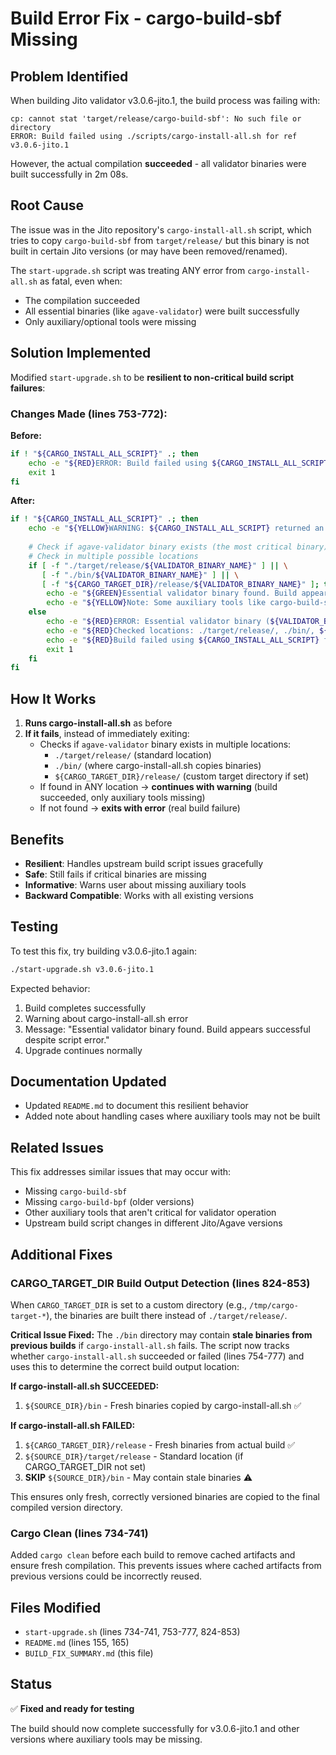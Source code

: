 # Build Error Fix - cargo-build-sbf Missing

## Problem Identified

When building Jito validator v3.0.6-jito.1, the build process was failing with:
```
cp: cannot stat 'target/release/cargo-build-sbf': No such file or directory
ERROR: Build failed using ./scripts/cargo-install-all.sh for ref v3.0.6-jito.1
```

However, the actual compilation **succeeded** - all validator binaries were built successfully in 2m 08s.

## Root Cause

The issue was in the Jito repository's `cargo-install-all.sh` script, which tries to copy `cargo-build-sbf` from `target/release/` but this binary is not built in certain Jito versions (or may have been removed/renamed).

The `start-upgrade.sh` script was treating ANY error from `cargo-install-all.sh` as fatal, even when:
- The compilation succeeded
- All essential binaries (like `agave-validator`) were built successfully
- Only auxiliary/optional tools were missing

## Solution Implemented

Modified `start-upgrade.sh` to be **resilient to non-critical build script failures**:

### Changes Made (lines 753-772):

**Before:**
```bash
if ! "${CARGO_INSTALL_ALL_SCRIPT}" .; then 
    echo -e "${RED}ERROR: Build failed using ${CARGO_INSTALL_ALL_SCRIPT} for ref ${target_ref}${NC}"
    exit 1
fi
```

**After:**
```bash
if ! "${CARGO_INSTALL_ALL_SCRIPT}" .; then 
    echo -e "${YELLOW}WARNING: ${CARGO_INSTALL_ALL_SCRIPT} returned an error. Checking if essential binaries were built...${NC}"
    
    # Check if agave-validator binary exists (the most critical binary)
    # Check in multiple possible locations
    if [ -f "./target/release/${VALIDATOR_BINARY_NAME}" ] || \
       [ -f "./bin/${VALIDATOR_BINARY_NAME}" ] || \
       [ -f "${CARGO_TARGET_DIR}/release/${VALIDATOR_BINARY_NAME}" ]; then
        echo -e "${GREEN}Essential validator binary found. Build appears successful despite script error.${NC}"
        echo -e "${YELLOW}Note: Some auxiliary tools like cargo-build-sbf may not have been built/copied.${NC}"
    else
        echo -e "${RED}ERROR: Essential validator binary (${VALIDATOR_BINARY_NAME}) not found after build.${NC}"
        echo -e "${RED}Checked locations: ./target/release/, ./bin/, ${CARGO_TARGET_DIR}/release/${NC}"
        echo -e "${RED}Build failed using ${CARGO_INSTALL_ALL_SCRIPT} for ref ${target_ref}${NC}"
        exit 1
    fi
fi
```

## How It Works

1. **Runs cargo-install-all.sh** as before
2. **If it fails**, instead of immediately exiting:
   - Checks if `agave-validator` binary exists in multiple locations:
     - `./target/release/` (standard location)
     - `./bin/` (where cargo-install-all.sh copies binaries)
     - `${CARGO_TARGET_DIR}/release/` (custom target directory if set)
   - If found in ANY location → **continues with warning** (build succeeded, only auxiliary tools missing)
   - If not found → **exits with error** (real build failure)

## Benefits

- **Resilient**: Handles upstream build script issues gracefully
- **Safe**: Still fails if critical binaries are missing
- **Informative**: Warns user about missing auxiliary tools
- **Backward Compatible**: Works with all existing versions

## Testing

To test this fix, try building v3.0.6-jito.1 again:
```bash
./start-upgrade.sh v3.0.6-jito.1
```

Expected behavior:
1. Build completes successfully
2. Warning about cargo-install-all.sh error
3. Message: "Essential validator binary found. Build appears successful despite script error."
4. Upgrade continues normally

## Documentation Updated

- Updated `README.md` to document this resilient behavior
- Added note about handling cases where auxiliary tools may not be built

## Related Issues

This fix addresses similar issues that may occur with:
- Missing `cargo-build-sbf`
- Missing `cargo-build-bpf` (older versions)
- Other auxiliary tools that aren't critical for validator operation
- Upstream build script changes in different Jito/Agave versions

## Additional Fixes

### CARGO_TARGET_DIR Build Output Detection (lines 824-853)

When `CARGO_TARGET_DIR` is set to a custom directory (e.g., `/tmp/cargo-target-*`), the binaries are built there instead of `./target/release/`. 

**Critical Issue Fixed:** The `./bin` directory may contain **stale binaries from previous builds** if `cargo-install-all.sh` fails. The script now tracks whether `cargo-install-all.sh` succeeded or failed (lines 754-777) and uses this to determine the correct build output location:

**If cargo-install-all.sh SUCCEEDED:**
1. `${SOURCE_DIR}/bin` - Fresh binaries copied by cargo-install-all.sh ✅

**If cargo-install-all.sh FAILED:**
1. `${CARGO_TARGET_DIR}/release` - Fresh binaries from actual build ✅
2. `${SOURCE_DIR}/target/release` - Standard location (if CARGO_TARGET_DIR not set)
3. **SKIP** `${SOURCE_DIR}/bin` - May contain stale binaries ⚠️

This ensures only fresh, correctly versioned binaries are copied to the final compiled version directory.

### Cargo Clean (lines 734-741)

Added `cargo clean` before each build to remove cached artifacts and ensure fresh compilation. This prevents issues where cached artifacts from previous versions could be incorrectly reused.

## Files Modified

- `start-upgrade.sh` (lines 734-741, 753-777, 824-853)
- `README.md` (lines 155, 165)
- `BUILD_FIX_SUMMARY.md` (this file)

## Status

✅ **Fixed and ready for testing**

The build should now complete successfully for v3.0.6-jito.1 and other versions where auxiliary tools may be missing.




